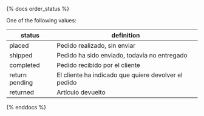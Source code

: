 {% docs order_status %}
	
One of the following values: 

| status         | definition                                           |
|----------------|------------------------------------------------------|
| placed         | Pedido realizado, sin enviar                         |
| shipped        | Pedido ha sido enviado, todavía no entregado         |
| completed      | Pedido recibido por el cliente                       |
| return pending | El cliente ha indicado que quiere devolver el pedido |
| returned       | Artículo devuelto                                    |

{% enddocs %}